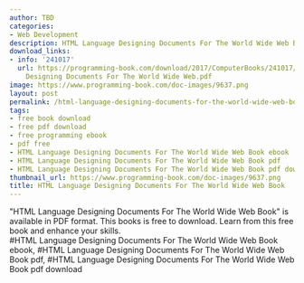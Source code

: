 ```yaml
---
author: TBD
categories:
- Web Development
description: HTML Language Designing Documents For The World Wide Web Book
download_links:
- info: '241017'
  url: https://programming-book.com/download/2017/ComputerBooks/241017/HTML Language
    Designing Documents For The World Wide Web.pdf
image: https://www.programming-book.com/doc-images/9637.png
layout: post
permalink: /html-language-designing-documents-for-the-world-wide-web-book.html
tags:
- free book download
- free pdf download
- free programming ebook
- pdf free
- HTML Language Designing Documents For The World Wide Web Book ebook
- HTML Language Designing Documents For The World Wide Web Book pdf
- HTML Language Designing Documents For The World Wide Web Book pdf download
thumbnail_url: https://www.programming-book.com/doc-images/9637.png
title: HTML Language Designing Documents For The World Wide Web Book
---
```


 
<div class="item-desc text-justify">
  "HTML Language Designing Documents For The World Wide Web Book" is available in PDF format. This books is free to download. Learn from this free book and enhance your skills.
  <br>
  #HTML Language Designing Documents For The World Wide Web Book ebook, #HTML Language Designing Documents For The World Wide Web Book pdf, #HTML Language Designing Documents For The World Wide Web Book pdf download
</div>
